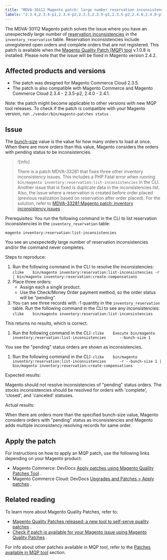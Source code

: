 ```yaml
---
title: "MDVA-30112 Magento patch: large number reservation inconsistencies"
labels: "2.3.4,2.3.4-p1,2.3.4-p2,2.3.5,2.3.5-p1,2.3.5-p2,2.4.0,2.4.0-p1,2.4.1,Inventory,MQP 1.0.8,Magento Commerce Cloud,Magento Quality Patches,data discrepancies,orders,support tools"
---
```


The MDVA-30112 Magento patch solves the issue where you have an unexpectedly large number of [reservation inconsistencies](https://devdocs.magento.com/guides/v2.4/inventory/inventory-cli-reference.html#what-causes-reservation-inconsistencies) in the `inventory_reservation` table. Reservation inconsistencies include unregistered open orders and complete orders that are not registered. This patch is available when the [Magento Quality Patch (MQP) tool](https://support.magento.com/hc/en-us/articles/360047139492) v.1.0.8 is installed. Please note that the issue will be fixed in Magento version 2.4.2.

## Affected products and versions

* The patch was designed for Magento Commerce Cloud 2.3.5.
* The patch is also compatible with Magento Commerce and Magento Commerce Cloud 2.3.4 - 2.3.5-p2, 2.4.0 - 2.4.1.

Note: the patch might become applicable to other versions with new MQP tool releases. To check if the patch is compatible with your Magento version, run `./vendor/bin/magento-patches status` .

## Issue

The [bunch-size](https://devdocs.magento.com/guides/v2.4/inventory/inventory-cli-reference.html#list-inconsistencies-command) value is the value for how many orders to load at once. When there are more orders than this value, Magento considers the orders with pending status to be inconsistencies.

>![info]
>
>There is a patch MDVA-33281 that fixes three other inventory inconsistency issues. This includes a PHP Fatal error when running `bin/magento inventory:reservation:list-inconsistencies` in the CLI. Another issue that is fixed is duplicate data in the inconsistencies list. Also, the issue where a reservation is created before order placed (previous realization based on reservation after order placed). For the solution, refer to [MDVA-33281 Magento patch: inventory inconsistency issues](https://support.magento.com/hc/en-us/articles/360055276532/) .

 <span class="wysiwyg-underline">Prerequisites:</span> You run the following command in the CLI to list reservation inconsistencies in the `inventory_reservation` table:

```clike
magento inventory:reservation:list-inconsistencies
```

You see an unexpectedly large number of reservation inconsistencies and/or the command never completes.

 <span class="wysiwyg-underline">Steps to reproduce:</span> 

1. Run the following command in the CLI to resolve the inconsistencies:    ```clike    bin/magento inventory:reservation:list-inconsistencies -r | bin/magento inventory:reservation:create-compensations    ```    
1. Place three orders:
    * Assign each a single product.
    * Use the Check/Money Order payment method, so the order status will be "pending".
1. You can see three records with -1 quantity in the `inventory_reservation` table. Run the following command in the CLI to see any inconsistencies:    ```clike    bin/magento inventory:reservation:list-inconsistencies    ```    

This returns no results, which is correct.

1. Run the following command in the CLI:    ```clike    Execute bin/magento inventory:reservation:list-inconsistencies      --bunch-size 1    ```    

You see the "pending" status orders are shown as inconsistencies.

1. Run the following command in the CLI:    ```clike    bin/magento inventory:reservation:list-inconsistencies      -r --bunch-size 1 | bin/magento inventory:reservation:create-compensations    ```    

 <span class="wysiwyg-underline">Expected results:</span> 

Magento should not resolve inconsistencies of "pending" status orders. The stocks inconsistencies should be resolved for orders with 'complete', 'closed', and 'canceled' statuses.

 <span class="wysiwyg-underline">Actual results:</span> 

When there are orders more than the specified bunch-size value, Magento considers orders with "pending" status as inconsistencies and Magento adds multiple inconsistency resolving records for same order.

## Apply the patch

For instructions on how to apply an MQP patch, use the following links depending on your Magento product:

* Magento Commerce: DevDocs [Apply patches using Magento Quality Patches Tool](https://devdocs.magento.com/guides/v2.4/comp-mgr/patching/mqp.html) .
* Magento Commerce Cloud: DevDocs [Upgrades and Patches > Apply patches](https://devdocs.magento.com/cloud/project/project-patch.html) .

## Related reading

To learn more about Magento Quality Patches, refer to:

* [Magento Quality Patches released: a new tool to self-serve quality patches](https://support.magento.com/hc/en-us/articles/360047139492) .
* [Check if patch is available for your Magento issue using Magento Quality Patches](https://support.magento.com/hc/en-us/articles/360047125252) .

For info about other patches available in MQP tool, refer to the [Patches available in MQP tool](https://support.magento.com/hc/en-us/sections/360010506631-Patches-available-in-MQP-tool-) section.